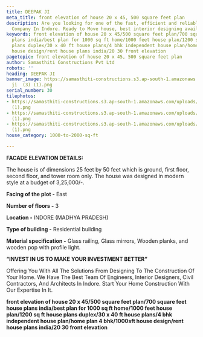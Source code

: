 ```yaml
---
title: DEEPAK JI
meta_title: front elevation of house 20 x 45, 500 square feet plan
description: Are you looking for one of the fast, efficient and reliable Construction
  Company In Indore. Ready to Move house, best interior designing available
keywords: front elevation of house 20 x 45/500 square feet plan/700 square feet house
  plans india/best plan for 1000 sq ft home/1000 feet house plan/1200 sq ft house
  plans duplex/30 x 40 ft house plans/4 bhk independent house plan/home plan 4 bhk/1000sft
  house design/rent house plans india/20 30 front elevation
pagetopic: front elevation of house 20 x 45, 500 square feet plan
author: Samasthiti Constructions Pvt Ltd
robots: ''
heading: DEEPAK JI
banner_image: https://samasthiti-constructions.s3.ap-south-1.amazonaws.com/uploads/deepak
  ji  (3) (1).png
serial_number: 30
tilephotos:
- https://samasthiti-constructions.s3.ap-south-1.amazonaws.com/uploads/deepak ji  (1)
  (1).png
- https://samasthiti-constructions.s3.ap-south-1.amazonaws.com/uploads/deepak ji  (2)
  (1).png
- https://samasthiti-constructions.s3.ap-south-1.amazonaws.com/uploads/deepak ji  (3)
  (1).png
house_category: 1000-to-2000-sq-ft

---
```

**FACADE ELEVATION DETAILS:**

The house is of dimensions 25 feet by 50 feet which is ground, first floor, second floor, and tower room only. The house was designed in modern style at a budget of 3,25,000/-. 

**Facing of the plot -** East

**Number of floors -** 3

**Location -** INDORE (MADHYA PRADESH)

**Type of building -** Residential building

**Material specification -** Glass railing, Glass mirrors, Wooden planks, and wooden pop with profile light. 

**“INVEST IN US TO MAKE YOUR INVESTMENT BETTER”**

Offering You With All The Solutions From Designing To The Construction Of Your Home. We Have The Best Team Of Engineers, Interior Designers, Civil Contractors, And Architects In Indore. Start Your Home Construction With Our Expertise In It.

**front elevation of house 20 x 45/500 square feet plan/700 square feet house plans india/best plan for 1000 sq ft home/1000 feet house plan/1200 sq ft house plans duplex/30 x 40 ft house plans/4 bhk independent house plan/home plan 4 bhk/1000sft house design/rent house plans india/20 30 front elevation**
